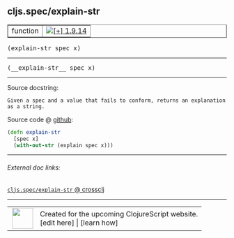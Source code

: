 ## cljs.spec/explain-str



 <table border="1">
<tr>
<td>function</td>
<td><a href="https://github.com/cljsinfo/cljs-api-docs/tree/1.9.14"><img valign="middle" alt="[+] 1.9.14" title="Added in 1.9.14" src="https://img.shields.io/badge/+-1.9.14-lightgrey.svg"></a> </td>
</tr>
</table>

<samp>(explain-str spec x)</samp><br>

---

 <samp>
(__explain-str__ spec x)<br>
</samp>

---





Source docstring:

```
Given a spec and a value that fails to conform, returns an explanation as a string.
```


Source code @ [github]():

```clj
(defn explain-str
  [spec x]
  (with-out-str (explain spec x)))
```

<!--
Repo - tag - source tree - lines:

 <pre>

</pre>

-->

---



###### External doc links:

[`cljs.spec/explain-str` @ crossclj](http://crossclj.info/fun/cljs.spec.cljs/explain-str.html)<br>

---

 <table>
<tr><td>
<img valign="middle" align="right" width="48px" src="http://i.imgur.com/Hi20huC.png">
</td><td>
Created for the upcoming ClojureScript website.<br>
[edit here] | [learn how]
</td></tr></table>

[edit here]:https://github.com/cljsinfo/cljs-api-docs/blob/master/cljsdoc/cljs.spec/explain-str.cljsdoc
[learn how]:https://github.com/cljsinfo/cljs-api-docs/wiki/cljsdoc-files

<!--

This information was too distracting to show to readers, but I'll leave it
commented here since it is helpful to:

- pretty-print the data used to generate this document
- and show how to retrieve that data



The API data for this symbol:

```clj
{:ns "cljs.spec",
 :name "explain-str",
 :signature ["[spec x]"],
 :name-encode "explain-str",
 :history [["+" "1.9.14"]],
 :type "function",
 :full-name-encode "cljs.spec/explain-str",
 :source {:code "(defn explain-str\n  [spec x]\n  (with-out-str (explain spec x)))",
          :title "Source code",
          :repo "clojurescript",
          :tag "r1.9.14",
          :filename "src/main/cljs/cljs/spec.cljs",
          :lines [191 194],
          :url "https://github.com/clojure/clojurescript/blob/r1.9.14/src/main/cljs/cljs/spec.cljs#L191-L194"},
 :usage ["(explain-str spec x)"],
 :full-name "cljs.spec/explain-str",
 :docstring "Given a spec and a value that fails to conform, returns an explanation as a string.",
 :cljsdoc-url "https://github.com/cljsinfo/cljs-api-docs/blob/master/cljsdoc/cljs.spec/explain-str.cljsdoc"}

```

Retrieve the API data for this symbol:

```clj
;; from Clojure REPL
(require '[clojure.edn :as edn])
(-> (slurp "https://raw.githubusercontent.com/cljsinfo/cljs-api-docs/catalog/cljs-api.edn")
    (edn/read-string)
    (get-in [:symbols "cljs.spec/explain-str"]))
```

-->
